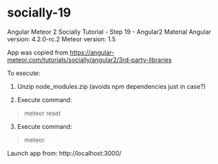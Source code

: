# socially-19
Angular Meteor 2 Socially Tutorial - Step 19  - Angular2 Material
Angular version: 4.2.0-rc.2
Meteor version: 1.5

App was copied from https://angular-meteor.com/tutorials/socially/angular2/3rd-party-libraries

To execute:

1) Unzip node_modules.zip   (avoids npm dependencies just in case?)

2) Execute command:
 > meteor reset

3) Execute command:
 > meteor

Launch app from: http://localhost:3000/

